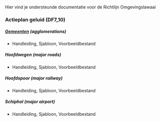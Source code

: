 Hier vind je ondersteunde documentatie voor de Richtlijn Omgevingslawaai

### Actieplan geluid (DF7_10)

##### [Gemeenten](https://github.com/rivm-syso/CVGG/tree/Richtlijn-Omgevingslawaai/richtlijn%20omgevingslawaai/gemeenten) (agglomerations)
- Handleiding, Sjabloon, Voorbeeldbestand

##### Hoofdwegen (major roads) 
- Handleiding, Sjabloon, Voorbeeldbestand

##### Hoofdspoor (major railway) 
- Handleiding, Sjabloon, Voorbeeldbestand

##### Schiphol (major airport) 
- Handleiding, Sjabloon, Voorbeeldbestand
